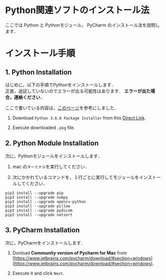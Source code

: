 # Python関連ソフトのインストール法

ここでは Python と Pythonモジュール， PyCharm のインストール法を説明します．

# インストール手順

## 1.  Python Installation

はじめに，以下の手順でPythonをインストールします．  
正直，追証していないのでエラーが出る可能性はあります．
**エラーが出た場合，連絡ください．**

ここで書いている内容は，[このページ](https://www.python.jp/install/macos/index.html)を参考にしました．

  1. Download `Python 3.6.8 Package Installer` from this [Direct Link](https://www.python.org/ftp/python/3.6.8/python-3.6.8-macosx10.9.pkg).
  
  2. Execute downloaded `.pkg` file.  
  
## 2.  Python Module Installation

次に，Pythonモジュールをインストールします．  

1. mac の`ターミナル`を実行してください．

2. 次にかかれているコマンドを，１行ごとに実行してモジュールをインストールしてください．

```
pip3 install --upgrade pip
pip3 install --upgrade numpy
pip3 install --upgrade opencv-python
pip3 install --upgrade pillow
pip3 install --upgrade pydicom
pip3 install --upgrade natsort
```

## 3.  PyCharm Installation

次に，PyCharmをインストールします．

  1.  Donload **Community version of Pycharm for Mac** from [https://www.jetbrains.com/pycharm/download/#section=windows](https://www.jetbrains.com/pycharm/download/#section=windows). 
  
  2. Execute it and click `Next`.

